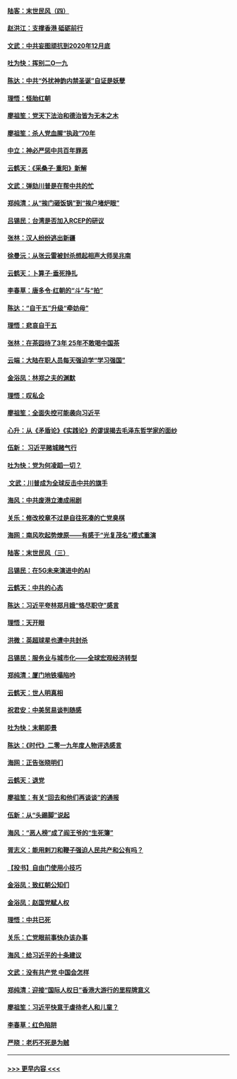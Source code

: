#### [陆客：末世民风（四）](../pages/nsc993/n11749203.md?t=12281322) 
#### [赵洪江：支撑香港 砥砺前行](../pages/nsc993/n11748482.md?t=12281322) 
#### [文武：中共妄图顽抗到2020年12月底](../pages/nsc993/n11748446.md?t=12281322) 
#### [吐为快：挥别二O一九](../pages/nsc993/n11748411.md?t=12281322) 
#### [陈达：中共“外扰神韵内禁圣诞”自证是妖孽](../pages/nsc993/n11748226.md?t=12281322) 
#### [理悟：怪胎红朝](../pages/nsc993/n11748206.md?t=12281322) 
#### [廖祖笙：党天下法治和德治皆为无本之木](../pages/nsc993/n11748135.md?t=12281322) 
#### [廖祖笙：杀人党血腥“执政”70年](../pages/nsc993/n11745144.md?t=12281322) 
#### [中立：神必严惩中共百年罪恶](../pages/nsc993/n11744970.md?t=12281322) 
#### [云鹤天：《采桑子‧重阳》新解](../pages/nsc993/n11744948.md?t=12281322) 
#### [文武：弹劾川普是在帮中共的忙](../pages/nsc993/n11744758.md?t=12281322) 
#### [郑纯清：从“挨门砸饭锅”到“挨户堵炉眼”](../pages/nsc993/n11744745.md?t=12281322) 
#### [吕锡民：台湾是否加入RCEP的研议](../pages/nsc993/n11744701.md?t=12281322) 
#### [张林：汉人纷纷逃出新疆](../pages/nsc993/n11743530.md?t=12281322) 
#### [徐曼沅：从张云雷被封杀想起相声大师吴兆南](../pages/nsc993/n11741816.md?t=12281322) 
#### [云鹤天：卜算子‧垂死挣扎](../pages/nsc993/n11739956.md?t=12281322) 
#### [李春草：唐多令‧红朝的“斗”与“拍”](../pages/nsc993/n11739830.md?t=12281322) 
#### [陈达：“自干五”升级“牵妨母”](../pages/nsc993/n11739724.md?t=12281322) 
#### [理悟：悲哀自干五](../pages/nsc993/n11739547.md?t=12281322) 
#### [张林：在茶园待了3年 25年不敢喝中国茶](../pages/nsc993/n11739240.md?t=12281322) 
#### [云端：大陆在职人员每天强迫学“学习强国”](../pages/nsc993/n11738735.md?t=12281322) 
#### [金浴凤：林郑之夫的渊默](../pages/nsc993/n11737735.md?t=12281322) 
#### [理悟：叹私企](../pages/nsc993/n11737715.md?t=12281322) 
#### [廖祖笙：全面失控可能袭向习近平](../pages/nsc993/n11737704.md?t=12281322) 
#### [心升：从《矛盾论》《实践论》的谬误揭去毛泽东哲学家的面纱](../pages/nsc993/n11736962.md?t=12281322) 
#### [伍新： 习近平赌城赌气行](../pages/nsc993/n11736929.md?t=12281322) 
#### [吐为快：党为何凌蹈一切？](../pages/nsc993/n11736915.md?t=12281322) 
#### [ 文武：川普成为全球反击中共的旗手](../pages/nsc993/n11736882.md?t=12281322) 
#### [海风：中共废港立澳成闹剧](../pages/nsc993/n11735857.md?t=12281322) 
#### [关乐：修改校章不过是自往死凑的亡党臭棋](../pages/nsc993/n11735097.md?t=12281322) 
#### [海网：南风吹起势燎原——有感于“光复茂名”模式重演](../pages/nsc993/n11732308.md?t=12281322) 
#### [陆客：末世民风（三）](../pages/nsc993/n11732211.md?t=12281322) 
#### [吕锡民：在5G未来演进中的AI](../pages/nsc993/n11730010.md?t=12281322) 
#### [云鹤天：中共的心态](../pages/nsc993/n11729906.md?t=12281322) 
#### [陈达：习近平夸林郑月娥“恪尽职守”感言](../pages/nsc993/n11729881.md?t=12281322) 
#### [理悟：天开眼](../pages/nsc993/n11729699.md?t=12281322) 
#### [洪微：英超球星也遭中共封杀](../pages/nsc993/n11727243.md?t=12281322) 
#### [吕锡民：服务业与城市化——全球宏观经济转型](../pages/nsc993/n11725845.md?t=12281322) 
#### [郑纯清：厦门地铁塌陷吟](../pages/nsc993/n11725813.md?t=12281322) 
#### [云鹤天：世人明真相](../pages/nsc993/n11725621.md?t=12281322) 
#### [祝君安：中美贸易谈判随感](../pages/nsc993/n11725609.md?t=12281322) 
#### [吐为快：末朝即景](../pages/nsc993/n11723365.md?t=12281322) 
#### [陈达：《时代》二零一九年度人物评选感言](../pages/nsc993/n11723337.md?t=12281322) 
#### [海网：正告张晓明们](../pages/nsc993/n11723228.md?t=12281322) 
#### [云鹤天：退党](../pages/nsc993/n11723056.md?t=12281322) 
#### [廖祖笙：有关“回去和他们再谈谈”的通报](../pages/nsc993/n11722442.md?t=12281322) 
#### [伍新：从“头踢脚”说起](../pages/nsc993/n11722429.md?t=12281322) 
#### [海风：“恶人榜”成了阎王爷的“生死簿”](../pages/nsc993/n11722272.md?t=12281322) 
#### [胥志义：能用剌刀和鞭子强迫人民共产和公有吗？](../pages/nsc993/n11720569.md?t=12281322) 
#### [【投书】自由门使用小技巧](../pages/nsc993/n11720180.md?t=12281322) 
#### [金浴凤：致红朝公知们](../pages/nsc993/n11720563.md?t=12281322) 
#### [金浴凤：赵国党赋人权](../pages/nsc993/n11720533.md?t=12281322) 
#### [理悟：中共已死](../pages/nsc993/n11720233.md?t=12281322) 
#### [关乐：亡党眼前事快办该办事](../pages/nsc993/n11719160.md?t=12281322) 
#### [海风：给习近平的十条建议](../pages/nsc993/n11717616.md?t=12281322) 
#### [文武：没有共产党 中国会怎样](../pages/nsc993/n11717584.md?t=12281322) 
#### [郑纯清：迎接“国际人权日”香港大游行的里程牌意义](../pages/nsc993/n11717417.md?t=12281322) 
#### [廖祖笙：习近平快意于虐待老人和儿童？](../pages/nsc993/n11715313.md?t=12281322) 
#### [李春草：红色陷阱](../pages/nsc993/n11715029.md?t=12281322) 
#### [严晓：老朽不死是为贼](../pages/nsc993/n11712910.md?t=12281322) 

----
#### [ >>> 更早内容 <<< ](../indexes/nsc993-earlier.md)
